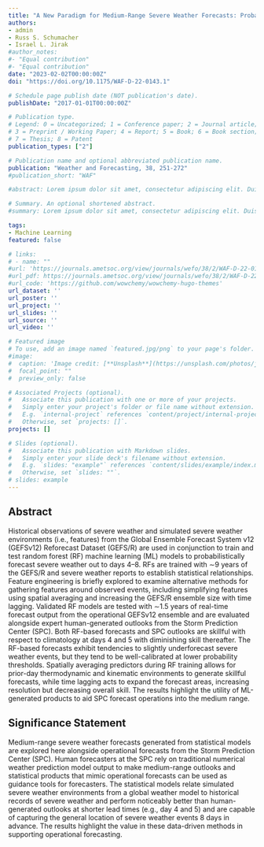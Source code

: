 ```yaml
---
title: "A New Paradigm for Medium-Range Severe Weather Forecasts: Probabilistic Random Forest–Based Predictions"
authors:
- admin
- Russ S. Schumacher
- Israel L. Jirak
#author_notes:
#- "Equal contribution"
#- "Equal contribution"
date: "2023-02-02T00:00:00Z"
doi: "https://doi.org/10.1175/WAF-D-22-0143.1"

# Schedule page publish date (NOT publication's date).
publishDate: "2017-01-01T00:00:00Z"

# Publication type.
# Legend: 0 = Uncategorized; 1 = Conference paper; 2 = Journal article;
# 3 = Preprint / Working Paper; 4 = Report; 5 = Book; 6 = Book section;
# 7 = Thesis; 8 = Patent
publication_types: ["2"]

# Publication name and optional abbreviated publication name.
publication: "Weather and Forecasting, 38, 251-272"
#publication_short: "WAF"

#abstract: Lorem ipsum dolor sit amet, consectetur adipiscing elit. Duis posuere tellus ac convallis placerat. Proin tincidunt magna sed ex sollicitudin condimentum. Sed ac faucibus dolor, scelerisque sollicitudin nisi. Cras purus urna, suscipit quis sapien eu, pulvinar tempor diam. Quisque risus orci, mollis id ante sit amet, gravida egestas nisl. Sed ac tempus magna. Proin in dui enim. Donec condimentum, sem id dapibus fringilla, tellus enim condimentum arcu, nec volutpat est felis vel metus. Vestibulum sit amet erat at nulla eleifend gravida.

# Summary. An optional shortened abstract.
#summary: Lorem ipsum dolor sit amet, consectetur adipiscing elit. Duis posuere tellus ac convallis placerat. Proin tincidunt magna sed ex sollicitudin condimentum.

tags:
- Machine Learning
featured: false

# links:
# - name: ""
#url: 'https://journals.ametsoc.org/view/journals/wefo/38/2/WAF-D-22-0143.1.xml'
#url_pdf: https://journals.ametsoc.org/view/journals/wefo/38/2/WAF-D-22-0143.1.xml
#url_code: 'https://github.com/wowchemy/wowchemy-hugo-themes'
url_dataset: ''
url_poster: ''
url_project: ''
url_slides: ''
url_source: ''
url_video: ''

# Featured image
# To use, add an image named `featured.jpg/png` to your page's folder. 
#image:
#  caption: 'Image credit: [**Unsplash**](https://unsplash.com/photos/jdD8gXaTZsc)'
#  focal_point: ""
#  preview_only: false

# Associated Projects (optional).
#   Associate this publication with one or more of your projects.
#   Simply enter your project's folder or file name without extension.
#   E.g. `internal-project` references `content/project/internal-project/index.md`.
#   Otherwise, set `projects: []`.
projects: []

# Slides (optional).
#   Associate this publication with Markdown slides.
#   Simply enter your slide deck's filename without extension.
#   E.g. `slides: "example"` references `content/slides/example/index.md`.
#   Otherwise, set `slides: ""`.
# slides: example
---
```

## Abstract
Historical observations of severe weather and simulated severe weather environments (i.e., features) from the Global Ensemble Forecast System v12 (GEFSv12) Reforecast Dataset (GEFS/R) are used in conjunction to train and test random forest (RF) machine learning (ML) models to probabilistically forecast severe weather out to days 4–8. RFs are trained with ∼9 years of the GEFS/R and severe weather reports to establish statistical relationships. Feature engineering is briefly explored to examine alternative methods for gathering features around observed events, including simplifying features using spatial averaging and increasing the GEFS/R ensemble size with time lagging. Validated RF models are tested with ∼1.5 years of real-time forecast output from the operational GEFSv12 ensemble and are evaluated alongside expert human-generated outlooks from the Storm Prediction Center (SPC). Both RF-based forecasts and SPC outlooks are skillful with respect to climatology at days 4 and 5 with diminishing skill thereafter. The RF-based forecasts exhibit tendencies to slightly underforecast severe weather events, but they tend to be well-calibrated at lower probability thresholds. Spatially averaging predictors during RF training allows for prior-day thermodynamic and kinematic environments to generate skillful forecasts, while time lagging acts to expand the forecast areas, increasing resolution but decreasing overall skill. The results highlight the utility of ML-generated products to aid SPC forecast operations into the medium range.

## Significance Statement
Medium-range severe weather forecasts generated from statistical models are explored here alongside operational forecasts from the Storm Prediction Center (SPC). Human forecasters at the SPC rely on traditional numerical weather prediction model output to make medium-range outlooks and statistical products that mimic operational forecasts can be used as guidance tools for forecasters. The statistical models relate simulated severe weather environments from a global weather model to historical records of severe weather and perform noticeably better than human-generated outlooks at shorter lead times (e.g., day 4 and 5) and are capable of capturing the general location of severe weather events 8 days in advance. The results highlight the value in these data-driven methods in supporting operational forecasting.